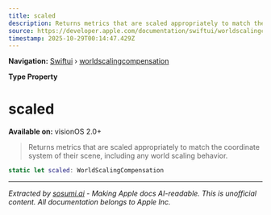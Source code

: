 ```yaml
---
title: scaled
description: Returns metrics that are scaled appropriately to match the coordinate system of their scene, including any world scaling behavior.
source: https://developer.apple.com/documentation/swiftui/worldscalingcompensation/scaled
timestamp: 2025-10-29T00:14:47.429Z
---
```


**Navigation:** [Swiftui](/documentation/swiftui) › [worldscalingcompensation](/documentation/swiftui/worldscalingcompensation)

**Type Property**

# scaled

**Available on:** visionOS 2.0+

> Returns metrics that are scaled appropriately to match the coordinate system of their scene, including any world scaling behavior.

```swift
static let scaled: WorldScalingCompensation
```

---

*Extracted by [sosumi.ai](https://sosumi.ai) - Making Apple docs AI-readable.*
*This is unofficial content. All documentation belongs to Apple Inc.*
